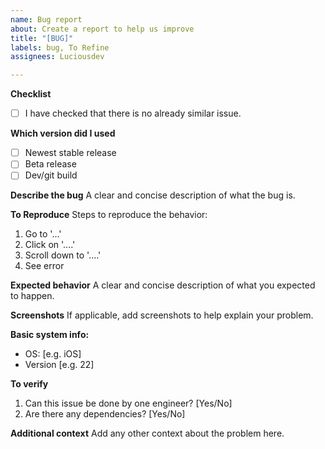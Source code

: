 ```yaml
---
name: Bug report
about: Create a report to help us improve
title: "[BUG]"
labels: bug, To Refine
assignees: Luciousdev

---
```


**Checklist**
- [ ] I have checked that there is no already similar issue.

**Which version did I used**
- [ ] Newest stable release
- [ ] Beta release
- [ ] Dev/git build

**Describe the bug**
A clear and concise description of what the bug is.

**To Reproduce**
Steps to reproduce the behavior:
1. Go to '...'
2. Click on '....'
3. Scroll down to '....'
4. See error

**Expected behavior**
A clear and concise description of what you expected to happen.

**Screenshots**
If applicable, add screenshots to help explain your problem.

**Basic system info:**
 - OS: [e.g. iOS]
 - Version [e.g. 22]

**To verify**

1. Can this issue be done by one engineer? [Yes/No]
2. Are there any dependencies? [Yes/No]


**Additional context**
Add any other context about the problem here.
